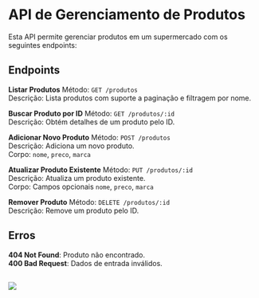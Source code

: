 # API de Gerenciamento de Produtos

Esta API permite gerenciar produtos em um supermercado com os seguintes endpoints:

## Endpoints

**Listar Produtos**
Método: `GET /produtos`  
Descrição: Lista produtos com suporte a paginação e filtragem por nome.

**Buscar Produto por ID**
Método: `GET /produtos/:id`  
Descrição: Obtém detalhes de um produto pelo ID.

**Adicionar Novo Produto**
Método: `POST /produtos`  
Descrição: Adiciona um novo produto.  
Corpo: `nome`, `preco`, `marca`

**Atualizar Produto Existente**
Método: `PUT /produtos/:id`  
Descrição: Atualiza um produto existente.  
Corpo: Campos opcionais `nome`, `preco`, `marca`

**Remover Produto**
Método: `DELETE /produtos/:id`  
Descrição: Remove um produto pelo ID.

## Erros

**404 Not Found**: Produto não encontrado.  
**400 Bad Request**: Dados de entrada inválidos.
##
![](https://cdn-icons-png.flaticon.com/512/2164/2164832.png)
##
